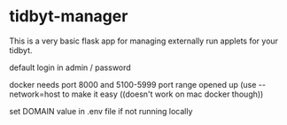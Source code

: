 # tidbyt-manager
This is a very basic flask app for managing externally run applets for your tidbyt.  

default login in admin / password

docker needs port 8000 and 5100-5999 port range opened up (use --network=host to make it easy ((doesn't work on mac docker though))

set DOMAIN value in .env file if not running locally

